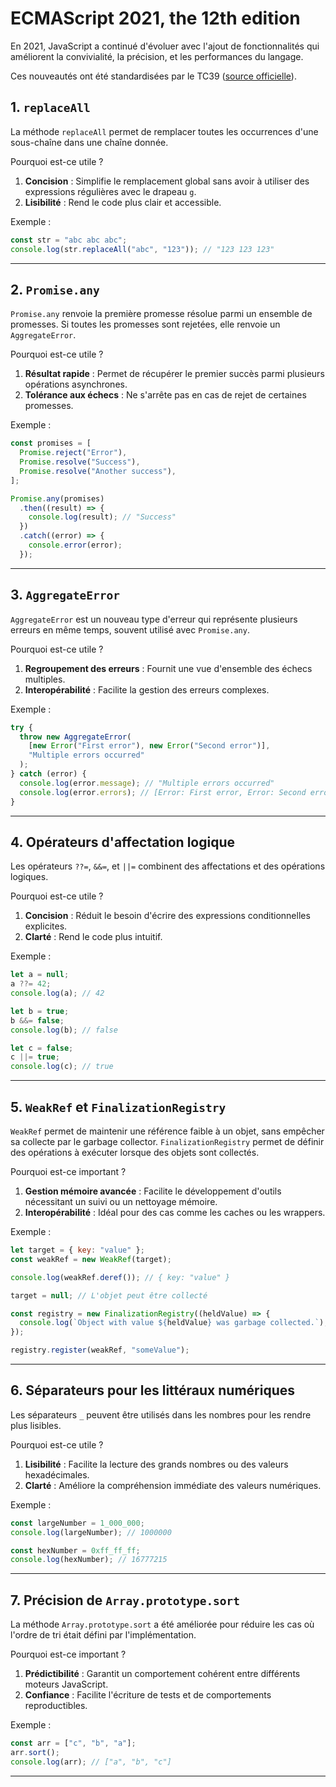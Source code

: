 # ECMAScript 2021, the 12th edition

En 2021, JavaScript a continué d'évoluer avec l'ajout de fonctionnalités qui améliorent la convivialité, la précision, et les performances du langage.

Ces nouveautés ont été standardisées par le TC39 ([source officielle](https://tc39.es/ecma262/)).

## 1. `replaceAll`

La méthode `replaceAll` permet de remplacer toutes les occurrences d'une sous-chaîne dans une chaîne donnée.

Pourquoi est-ce utile ?

1. **Concision** : Simplifie le remplacement global sans avoir à utiliser des expressions régulières avec le drapeau `g`.
2. **Lisibilité** : Rend le code plus clair et accessible.

Exemple :

```javascript
const str = "abc abc abc";
console.log(str.replaceAll("abc", "123")); // "123 123 123"
```

---

## 2. `Promise.any`

`Promise.any` renvoie la première promesse résolue parmi un ensemble de promesses. Si toutes les promesses sont rejetées, elle renvoie un `AggregateError`.

Pourquoi est-ce utile ?

1. **Résultat rapide** : Permet de récupérer le premier succès parmi plusieurs opérations asynchrones.
2. **Tolérance aux échecs** : Ne s'arrête pas en cas de rejet de certaines promesses.

Exemple :

```javascript
const promises = [
  Promise.reject("Error"),
  Promise.resolve("Success"),
  Promise.resolve("Another success"),
];

Promise.any(promises)
  .then((result) => {
    console.log(result); // "Success"
  })
  .catch((error) => {
    console.error(error);
  });
```

---

## 3. `AggregateError`

`AggregateError` est un nouveau type d'erreur qui représente plusieurs erreurs en même temps, souvent utilisé avec `Promise.any`.

Pourquoi est-ce utile ?

1. **Regroupement des erreurs** : Fournit une vue d'ensemble des échecs multiples.
2. **Interopérabilité** : Facilite la gestion des erreurs complexes.

Exemple :

```javascript
try {
  throw new AggregateError(
    [new Error("First error"), new Error("Second error")],
    "Multiple errors occurred"
  );
} catch (error) {
  console.log(error.message); // "Multiple errors occurred"
  console.log(error.errors); // [Error: First error, Error: Second error]
}
```

---

## 4. Opérateurs d'affectation logique

Les opérateurs `??=`, `&&=`, et `||=` combinent des affectations et des opérations logiques.

Pourquoi est-ce utile ?

1. **Concision** : Réduit le besoin d'écrire des expressions conditionnelles explicites.
2. **Clarté** : Rend le code plus intuitif.

Exemple :

```javascript
let a = null;
a ??= 42;
console.log(a); // 42

let b = true;
b &&= false;
console.log(b); // false

let c = false;
c ||= true;
console.log(c); // true
```

---

## 5. `WeakRef` et `FinalizationRegistry`

`WeakRef` permet de maintenir une référence faible à un objet, sans empêcher sa collecte par le garbage collector. `FinalizationRegistry` permet de définir des opérations à exécuter lorsque des objets sont collectés.

Pourquoi est-ce important ?

1. **Gestion mémoire avancée** : Facilite le développement d'outils nécessitant un suivi ou un nettoyage mémoire.
2. **Interopérabilité** : Idéal pour des cas comme les caches ou les wrappers.

Exemple :

```javascript
let target = { key: "value" };
const weakRef = new WeakRef(target);

console.log(weakRef.deref()); // { key: "value" }

target = null; // L'objet peut être collecté

const registry = new FinalizationRegistry((heldValue) => {
  console.log(`Object with value ${heldValue} was garbage collected.`);
});

registry.register(weakRef, "someValue");
```

---

## 6. Séparateurs pour les littéraux numériques

Les séparateurs `_` peuvent être utilisés dans les nombres pour les rendre plus lisibles.

Pourquoi est-ce utile ?

1. **Lisibilité** : Facilite la lecture des grands nombres ou des valeurs hexadécimales.
2. **Clarté** : Améliore la compréhension immédiate des valeurs numériques.

Exemple :

```javascript
const largeNumber = 1_000_000;
console.log(largeNumber); // 1000000

const hexNumber = 0xff_ff_ff;
console.log(hexNumber); // 16777215
```

---

## 7. Précision de `Array.prototype.sort`

La méthode `Array.prototype.sort` a été améliorée pour réduire les cas où l'ordre de tri était défini par l'implémentation.

Pourquoi est-ce important ?

1. **Prédictibilité** : Garantit un comportement cohérent entre différents moteurs JavaScript.
2. **Confiance** : Facilite l'écriture de tests et de comportements reproductibles.

Exemple :

```javascript
const arr = ["c", "b", "a"];
arr.sort();
console.log(arr); // ["a", "b", "c"]
```

---
